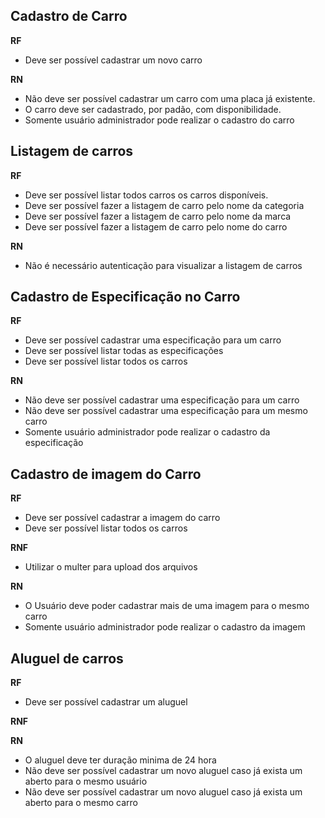 ## Cadastro de Carro

**RF**

- Deve ser possível cadastrar um novo carro

**RN**

- Não deve ser possível cadastrar um carro com uma placa já existente.
- O carro deve ser cadastrado, por padão, com disponibilidade.
- Somente usuário administrador pode realizar o cadastro do carro

## Listagem de carros

**RF**

- Deve ser possível listar todos carros os carros disponíveis.
- Deve ser possível fazer a listagem de carro pelo nome da categoria
- Deve ser possível fazer a listagem de carro pelo nome da marca
- Deve ser possível fazer a listagem de carro pelo nome do carro

**RN**

- Não é necessário autenticação para visualizar a listagem de carros

## Cadastro de Especificação no Carro

**RF**

- Deve ser possível cadastrar uma especificação para um carro
- Deve ser possível listar todas as especificações
- Deve ser possível listar todos os carros

**RN**

- Não deve ser possível cadastrar uma especificação para um carro
- Não deve ser possível cadastrar uma especificação para um mesmo carro
- Somente usuário administrador pode realizar o cadastro da especificação

## Cadastro de imagem do Carro

**RF**

- Deve ser possível cadastrar a imagem do carro
- Deve ser possível listar todos os carros

**RNF**

- Utilizar o multer para upload dos arquivos

**RN**

- O Usuário deve poder cadastrar mais de uma imagem para o mesmo carro
- Somente usuário administrador pode realizar o cadastro da imagem

## Aluguel de carros

**RF**

- Deve ser possível cadastrar um aluguel

**RNF**

**RN**

- O aluguel deve ter duração minima de 24 hora
- Não deve ser possível cadastrar um novo aluguel caso já exista um aberto para o mesmo usuário
- Não deve ser possível cadastrar um novo aluguel caso já exista um aberto para o mesmo carro
